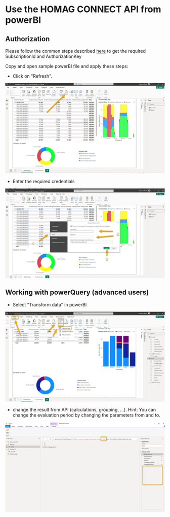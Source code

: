 # Use the HOMAG CONNECT API from powerBI

## Authorization

Please follow the common steps described [here](./../../../../Documentation/Authentication/Readme.md) to get the required SubscriptionId and AuthorizationKey

Copy and open sample powerBI file and apply these steps:

- Click on "Refresh".

![alt text](DataSourcepower_02.jpg)

- Enter the required credentials

![alt text](DataSourcepower_01.jpg)

## Working with powerQuery (advanced users)

- Select "Transform data" in powerBI

![alt text](powerQuery_01.jpg)

- change the result from API (calculations, grouping, ...). Hint: You can change the evaluation period by changing the parameters from and to.

![alt text](powerQuery_02.jpg)